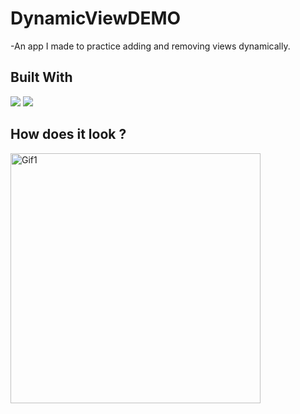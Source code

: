 # DynamicViewDEMO

-An app I made to practice adding and removing views dynamically.

## Built With 

<code><img src="https://www.vectorlogo.zone/logos/kotlinlang/kotlinlang-ar21.svg"></code>
<code><img src="https://www.vectorlogo.zone/logos/android/android-ar21.svg"></code>

## How does it look ?

<p>
<img height= "400" src="https://media.giphy.com/media/gTvwjGrsy2mwxtkP0T/giphy.gif" alt="Gif1" />
</p>
